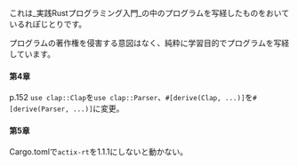 これは_実践Rustプログラミング入門_の中のプログラムを写経したものをおいているれぽじとりです。

プログラムの著作権を侵害する意図はなく、純粋に学習目的でプログラムを写経しています。

#### 第4章

p.152 `use clap::Clap`を`use clap::Parser`、`#[derive(Clap, ...)]`を`#[derive(Parser, ...)]`に変更。

#### 第5章

Cargo.tomlで`actix-rt`を1.1.1にしないと動かない。
